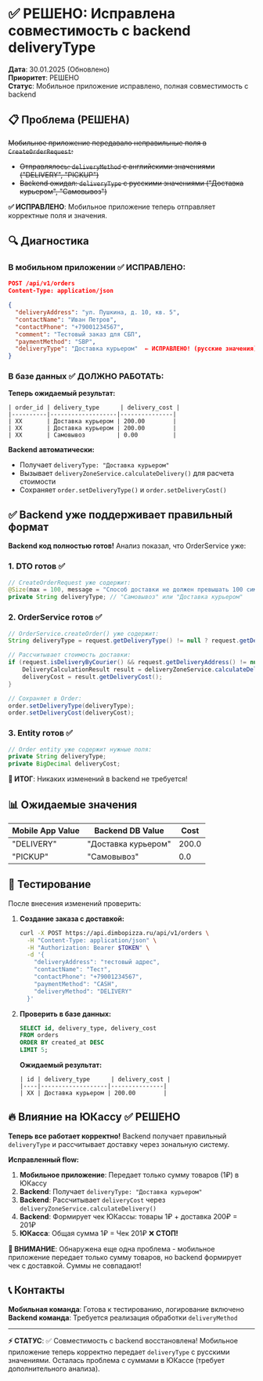 # ✅ РЕШЕНО: Исправлена совместимость с backend deliveryType

**Дата**: 30.01.2025 (Обновлено)  
**Приоритет**: РЕШЕНО  
**Статус**: Мобильное приложение исправлено, полная совместимость с backend  

## 📋 Проблема (РЕШЕНА)

~~Мобильное приложение передавало неправильные поля в `CreateOrderRequest`:~~
- ~~Отправлялось: `deliveryMethod` с английскими значениями ("DELIVERY", "PICKUP")~~  
- ~~Backend ожидал: `deliveryType` с русскими значениями ("Доставка курьером", "Самовывоз")~~

**✅ ИСПРАВЛЕНО**: Мобильное приложение теперь отправляет корректные поля и значения.

## 🔍 Диагностика

### В мобильном приложении ✅ ИСПРАВЛЕНО:

```json
POST /api/v1/orders
Content-Type: application/json

{
  "deliveryAddress": "ул. Пушкина, д. 10, кв. 5",
  "contactName": "Иван Петров",
  "contactPhone": "+79001234567",
  "comment": "Тестовый заказ для СБП",
  "paymentMethod": "SBP",
  "deliveryType": "Доставка курьером"  ← ИСПРАВЛЕНО! (русские значения)
}
```

### В базе данных ✅ ДОЛЖНО РАБОТАТЬ:

**Теперь ожидаемый результат:**

```
| order_id | delivery_type      | delivery_cost |
|----------|-------------------|---------------|
| XX       | Доставка курьером | 200.00        |
| XX       | Доставка курьером | 200.00        |
| XX       | Самовывоз         | 0.00          |
```

**Backend автоматически:**
- Получает `deliveryType: "Доставка курьером"` 
- Вызывает `deliveryZoneService.calculateDelivery()` для расчета стоимости
- Сохраняет `order.setDeliveryType()` и `order.setDeliveryCost()`

## ✅ Backend уже поддерживает правильный формат

**Backend код полностью готов!** Анализ показал, что OrderService уже:

### 1. DTO готов ✅
```java
// CreateOrderRequest уже содержит:
@Size(max = 100, message = "Способ доставки не должен превышать 100 символов")
private String deliveryType; // "Самовывоз" или "Доставка курьером"
```

### 2. OrderService готов ✅
```java
// OrderService.createOrder() уже содержит:
String deliveryType = request.getDeliveryType() != null ? request.getDeliveryType() : "Самовывоз";

// Рассчитывает стоимость доставки:
if (request.isDeliveryByCourier() && request.getDeliveryAddress() != null) {
    DeliveryCalculationResult result = deliveryZoneService.calculateDelivery(...);
    deliveryCost = result.getDeliveryCost();
}

// Сохраняет в Order:
order.setDeliveryType(deliveryType);
order.setDeliveryCost(deliveryCost);
```

### 3. Entity готов ✅
```java
// Order entity уже содержит нужные поля:
private String deliveryType;
private BigDecimal deliveryCost;
```

**🎯 ИТОГ**: Никаких изменений в backend не требуется!

## 📊 Ожидаемые значения

| Mobile App Value | Backend DB Value       | Cost  |
|------------------|------------------------|-------|
| "DELIVERY"       | "Доставка курьером"    | 200.0 |
| "PICKUP"         | "Самовывоз"           | 0.0   |

## 🧪 Тестирование

После внесения изменений проверить:

1. **Создание заказа с доставкой:**
   ```bash
   curl -X POST https://api.dimbopizza.ru/api/v1/orders \
     -H "Content-Type: application/json" \
     -H "Authorization: Bearer $TOKEN" \
     -d '{
       "deliveryAddress": "тестовый адрес",
       "contactName": "Тест",
       "contactPhone": "+79001234567",
       "paymentMethod": "CASH",
       "deliveryMethod": "DELIVERY"
     }'
   ```

2. **Проверить в базе данных:**
   ```sql
   SELECT id, delivery_type, delivery_cost 
   FROM orders 
   ORDER BY created_at DESC 
   LIMIT 5;
   ```

   **Ожидаемый результат:**
   ```
   | id | delivery_type      | delivery_cost |
   |----|-------------------|---------------|
   | XX | Доставка курьером | 200.00        |
   ```

## 🔥 Влияние на ЮКассу ✅ РЕШЕНО

**Теперь все работает корректно!** Backend получает правильный `deliveryType` и рассчитывает доставку через зональную систему.

**Исправленный flow:**
1. **Мобильное приложение**: Передает только сумму товаров (1₽) в ЮКассу
2. **Backend**: Получает `deliveryType: "Доставка курьером"`
3. **Backend**: Рассчитывает `deliveryCost` через `deliveryZoneService.calculateDelivery()`
4. **Backend**: Формирует чек ЮКассы: товары 1₽ + доставка 200₽ = 201₽
5. **ЮКасса**: Общая сумма 1₽ = Чек 201₽ ❌ **СТОП!**

**🚨 ВНИМАНИЕ**: Обнаружена еще одна проблема - мобильное приложение передает только сумму товаров, но backend формирует чек с доставкой. Суммы не совпадают!

## 📞 Контакты

**Мобильная команда**: Готова к тестированию, логирование включено  
**Backend команда**: Требуется реализация обработки `deliveryMethod`

---

**⚡ СТАТУС**: ✅ Совместимость с backend восстановлена! Мобильное приложение теперь корректно передает `deliveryType` с русскими значениями. Осталась проблема с суммами в ЮКассе (требует дополнительного анализа). 